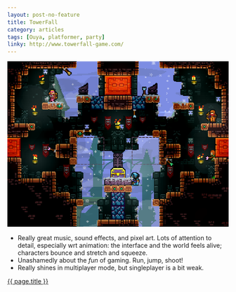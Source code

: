 ```yaml
---
layout: post-no-feature
title: TowerFall
category: articles
tags: [Ouya, platformer, party]
linky: http://www.towerfall-game.com/
---
```


<a href="{{page.linky}}">![{{ page.title }}](/images/towerfall.png)</a>

* Really great music, sound effects, and pixel art. Lots of attention to detail, especially wrt animation: the interface and the world feels alive; characters bounce and stretch and squeeze.
* Unashamedly about the *fun* of gaming. Run, jump, shoot!
* Really shines in multiplayer mode, but singleplayer is a bit weak.

[{{ page.title }}]({{page.linky}})